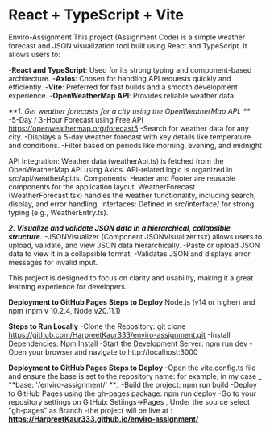 # React + TypeScript + Vite

Enviro-Assignment
This project (Assignment Code) is a simple weather forecast and JSON visualization tool built using React and TypeScript. It allows users to:

-**React and TypeScript**: Used for its strong typing and component-based architecture.
-**Axios**: Chosen for handling API requests quickly and efficiently.
-**Vite**: Preferred for fast builds and a smooth development experience.
-**OpenWeatherMap API**: Provides reliable weather data.

_**1. Get weather forecasts for a city using the OpenWeatherMap API. **_
  -5-Day / 3-Hour Forecast using Free API https://openweathermap.org/forecast5
  -Search for weather data for any city.
  -Displays a 5-day weather forecast with key details like temperature and conditions.
  -Filter based on periods like morning, evening, and midnight

 API Integration: Weather data (weatherApi.ts) is fetched from the OpenWeatherMap API using Axios. API-related logic is organized in src/api/weatherApi.ts.
 Components: Header and Footer are reusable components for the application layout. WeatherForecast (WeatherForecast.tsx) handles the weather functionality, including search, display, and error handling.
 Interfaces: Defined in src/interface/ for strong typing (e.g., WeatherEntry.ts).


**_2. Visualize and validate JSON data in a hierarchical, collapsible structure._**
  -JSONVisualizer (Component JSONVisualizer.tsx) allows users to upload, validate, and view JSON data hierarchically.
  -Paste or upload JSON data to view it in a collapsible format.
  -Validates JSON and displays error messages for invalid input.



This project is designed to focus on clarity and usability, making it a great learning experience for developers.

**Deployment to GitHub Pages
Steps to Deploy**
  Node.js (v14 or higher) and npm (npm v 10.2.4, Node v20.11.1)

**Steps to Run Locally**
 -Clone the Repository: git clone https://github.com/HarpreetKaur333/enviro-assignment.git
 -Install Dependencies: Npm Install
 -Start the Development Server: npm run dev
 -Open your browser and navigate to http://localhost:3000

**Deployment to GitHub Pages
Steps to Deploy**
  -Open the vite.config.ts file and ensure the base is set to the repository name: for example, in my case _ **base: '/enviro-assignment/' **_
  -Build the project: npm run build
  -Deploy to GitHub Pages using the gh-pages package: npm run deploy
  -Go to your repository settings on GitHub: Setiings->Pages , Under the source select "gh-pages" as Branch
  -the project will be live at : **https://HarpreetKaur333.github.io/enviro-assignment/**










